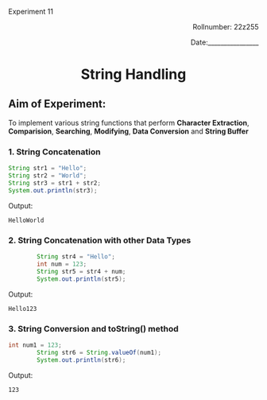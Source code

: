 <p>Experiment 11<p>

<p align = 'right'>Rollnumber: 22z255</p>

<p align = 'right'>Date:________________</p>

<h1 align="center">String Handling</h1>

## Aim of Experiment:
To implement various string functions that perform **Character Extraction**, **Comparision**, **Searching**, **Modifying**, **Data Conversion** and **String Buffer**

### 1. String Concatenation

```java
String str1 = "Hello";
String str2 = "World";
String str3 = str1 + str2;
System.out.println(str3);
```

Output:

```
HelloWorld
```

### 2. String Concatenation with other Data Types

```java
        String str4 = "Hello";
        int num = 123;
        String str5 = str4 + num;
        System.out.println(str5);
```

Output:

```
Hello123
```

### 3. String Conversion and toString() method

```java
int num1 = 123;
        String str6 = String.valueOf(num1);
        System.out.println(str6);

```

Output:

```
123
```

